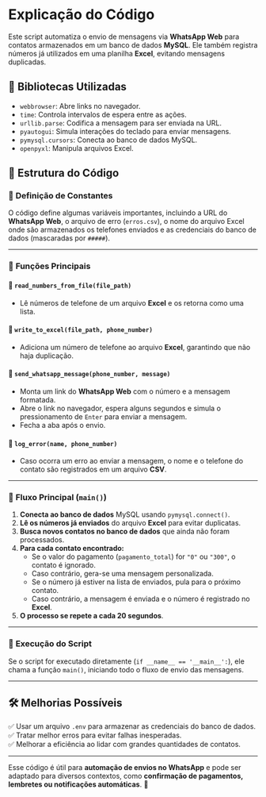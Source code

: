 # Explicação do Código

Este script automatiza o envio de mensagens via **WhatsApp Web** para contatos armazenados em um banco de dados **MySQL**. Ele também registra números já utilizados em uma planilha **Excel**, evitando mensagens duplicadas.  

## 📌 Bibliotecas Utilizadas

- `webbrowser`: Abre links no navegador.  
- `time`: Controla intervalos de espera entre as ações.  
- `urllib.parse`: Codifica a mensagem para ser enviada na URL.  
- `pyautogui`: Simula interações do teclado para enviar mensagens.  
- `pymysql.cursors`: Conecta ao banco de dados MySQL.  
- `openpyxl`: Manipula arquivos Excel.  

## 📂 Estrutura do Código

### 🔹 **Definição de Constantes**
O código define algumas variáveis importantes, incluindo a URL do **WhatsApp Web**, o arquivo de erro (`erros.csv`), o nome do arquivo Excel onde são armazenados os telefones enviados e as credenciais do banco de dados (mascaradas por `#####`).  

---

### 🔹 **Funções Principais**

#### 📌 `read_numbers_from_file(file_path)`
- Lê números de telefone de um arquivo **Excel** e os retorna como uma lista.  

#### 📌 `write_to_excel(file_path, phone_number)`
- Adiciona um número de telefone ao arquivo **Excel**, garantindo que não haja duplicação.  

#### 📌 `send_whatsapp_message(phone_number, message)`
- Monta um link do **WhatsApp Web** com o número e a mensagem formatada.  
- Abre o link no navegador, espera alguns segundos e simula o pressionamento de `Enter` para enviar a mensagem.  
- Fecha a aba após o envio.  

#### 📌 `log_error(name, phone_number)`
- Caso ocorra um erro ao enviar a mensagem, o nome e o telefone do contato são registrados em um arquivo **CSV**.  

---

### 🔹 **Fluxo Principal (`main()`)**
1. **Conecta ao banco de dados** MySQL usando `pymysql.connect()`.  
2. **Lê os números já enviados** do arquivo **Excel** para evitar duplicatas.  
3. **Busca novos contatos no banco de dados** que ainda não foram processados.  
4. **Para cada contato encontrado:**
   - Se o valor do pagamento (`pagamento_total`) for `"0"` ou `"300"`, o contato é ignorado.  
   - Caso contrário, gera-se uma mensagem personalizada.  
   - Se o número já estiver na lista de enviados, pula para o próximo contato.  
   - Caso contrário, a mensagem é enviada e o número é registrado no **Excel**.  
5. **O processo se repete a cada 20 segundos**.  

---

### 🔹 **Execução do Script**
Se o script for executado diretamente (`if __name__ == '__main__':`), ele chama a função `main()`, iniciando todo o fluxo de envio das mensagens.  

---

## 🛠 **Melhorias Possíveis**
✅ Usar um arquivo `.env` para armazenar as credenciais do banco de dados.  
✅ Tratar melhor erros para evitar falhas inesperadas.  
✅ Melhorar a eficiência ao lidar com grandes quantidades de contatos.  

---

Esse código é útil para **automação de envios no WhatsApp** e pode ser adaptado para diversos contextos, como **confirmação de pagamentos, lembretes ou notificações automáticas**. 🚀
